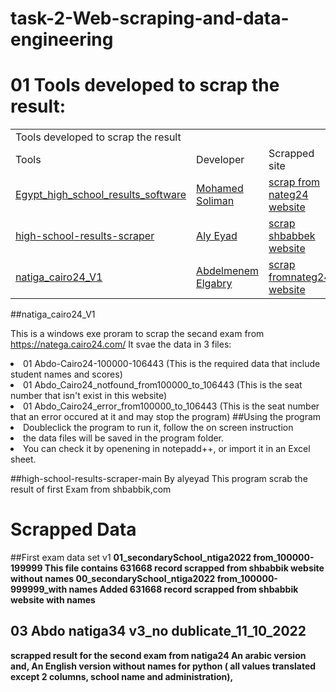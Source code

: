 # task-2-Web-scraping-and-data-engineering

# 01 Tools developed to scrap the result:
<table> 
  <tr><td colspan="2">Tools developed to scrap the result </td></tr>
  <tr>
    <td>Tools</td>
    <td>Developer</td>
    <td>Scrapped site</td>
<tr>
<td><a href ='https://github.com/Soliman2020/Egypt_high_school_results_software'>Egypt_high_school_results_software</td>
<td><a href ='https://omdenachapter-hpe1429.slack.com/team/U048MB6QFB4'>Mohamed Soliman</td>
<td><a href ="https://natega.cairo24.com/"> scrap from nateg24 website</td>
</tr>
<tr>
<td> <a href ='https://github.com/alyeyad/high-school-results-scraper'>high-school-results-scraper </td>
<td><a href='https://omdenachapter-hpe1429.slack.com/team/U0486JANZQX'>Aly Eyad</td>
<td><a href = "https://shbabbek.com/natega/"> scrap shbabbek website</td>
</tr>
<tr>
<td><a href='https://github.com/abdo5/Egypt-Secondary-School-Result-DataSet2022'>natiga_cairo24_V1</td>
<td><a href='https://omdenachapter-hpe1429.slack.com/team/U049CLMLYTA'>Abdelmenem Elgabry</td>
<td><a href = "https://natega.cairo24.com/"> scrap fromnateg24 website</td>
</tr>
</table>

##natiga_cairo24_V1 

This is a windows exe proram to scrap the secand exam from https://natega.cairo24.com/ It svae the data in 3 files:
<li>01 Abdo-Cairo24-100000-106443 (This is the required data that include student names and scores)
<li>01 Abdo_Cairo24_notfound_from100000_to_106443 (This is the seat number that isn't exist in this website)
<li>01 Abdo_Cairo24_error_from100000_to_106443 (This is the seat number that an error occured at it and may stop the program)
##Using the program
<li>Doubleclick the program to run it, follow the on screen instruction
<li>the data files will be saved in the program folder.
<li>You can check it by openening in notepadd++, or import it in an Excel sheet.


##high-school-results-scraper-main By alyeyad
This program scrab the result of first Exam from shbabbik,com


# Scrapped Data
##First exam data set v1
<B> 01_secondarySchool_ntiga2022 from_100000-199999
This file contains  631668 record scrapped from shbabbik website without names
<B> 00_secondarySchool_ntiga2022 from_100000-999999_with names
 Added 631668 record scrapped from shbabbik website with names
 
## 03 Abdo natiga34 v3_no dublicate_11_10_2022
scrapped result for the second exam from natiga24
An arabic version and,
An English version without names for python ( all values translated except 2 columns, school name and administration), 
